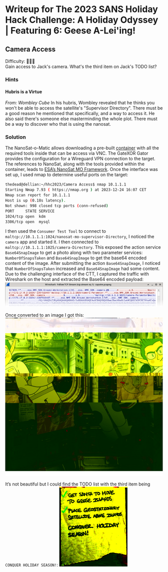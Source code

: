 # Writeup for The 2023 SANS Holiday Hack Challenge: A Holiday Odyssey \| Featuring 6: Geese A-Lei'ing!
## Camera Access
Difficulty: :christmas_tree::christmas_tree::christmas_tree:  
Gain access to Jack's camera. What's the third item on Jack's TODO list?

### Hints
#### Hubris is a Virtue
*From: Wombley Cube*
In his hubris, Wombley revealed that he thinks you won't be able to access the satellite's "Supervisor Directory". There must be a good reason he mentioned that specifically, and a way to access it. He also said there's someone else masterminding the whole plot. There must be a way to discover who that is using the nanosat.

### Solution
The NanoSat-o-Matic allows downloading a pre-built [container](https://www.holidayhackchallenge.com/2023/client_container.zip) with all the required tools inside that can be access via VNC. The GateXOR Gator provides the configuration for a Wireguard VPN connection to the target. The references to NanoSat, along with the tools provided within the container, leads to [ESA’s NanoSat MO Framework](https://nanosat-mo-framework.github.io/). Once the interface was set up, I used nmap to determine useful ports on the target:
```bash
thedead@dellian:~/hhc2023/Camera Access$ nmap 10.1.1.1
Starting Nmap 7.93 ( https://nmap.org ) at 2023-12-24 16:07 CET
Nmap scan report for 10.1.1.1
Host is up (0.18s latency).
Not shown: 998 closed tcp ports (conn-refused)
PORT     STATE SERVICE
1024/tcp open  kdm
3306/tcp open  mysql
```

I then used the `Consumer Test Tool` to connect to `maltcp://10.1.1.1:1024/nanosat-mo-supervisor-Directory`, I noticed the `camera` app and started it. I then connected to `maltcp://10.1.1.1:1025/camera-Directory`. This exposed the action service `Base64SnapImage` to get a photo along with two parameter services: `NumberOfSnapsTaken` and `Base64SnapImage` to get the base64 encoded content of the image. After submitting the action `Base64SnapImage`, I noticed that `NumberOfSnapsTaken` increased and `Base64SnapImage` had some content. Due to the challenging interface of the CTT, I captured the traffic with Wireshark on the host and extracted the Base64 encoded payload:
![wireshark](imgs/wireshark.png)

Once converted to an image I got this:
![camera](imgs/camera.png)

It’s not beautiful but I could find the TODO list with the third item being `CONQUER HOLIDAY SEASON!`:
![todo](imgs/todo.png)
